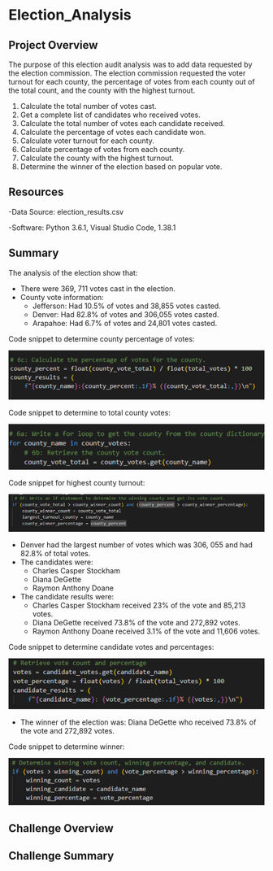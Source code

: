 # Election_Analysis

## Project Overview
The purpose of this election audit analysis was to add data requested by the election commission. The election commission requested the voter turnout for each county, the percentage of votes from each county out of the total count, and the county with the highest turnout.  

1. Calculate the total number of votes cast.
2. Get a complete list of candidates who received votes.
3. Calculate the total number of votes each candidate received.
4. Calculate the percentage of votes each candidate won.
5. Calculate voter turnout for each county.
6. Calculate percentage of votes from each county. 
7. Calculate the county with the highest turnout. 
8. Determine the winner of the election based on popular vote.

## Resources
-Data Source: election_results.csv

-Software: Python 3.6.1, Visual Studio Code, 1.38.1

## Summary
The analysis of the election show that:
- There were 369, 711 votes cast in the election.
- County vote information:
	- Jefferson: Had 10.5% of votes and 38,855 votes casted.
	- Denver: Had 82.8% of votes and 306,055 votes casted.
	- Arapahoe: Had 6.7% of votes and 24,801 votes casted.

Code snippet to determine county percentage of votes:

![Code for County Percent](https://github.com/NickFoley47/Election_Analysis/blob/main/Resources/Code%20for%20County%20Percent.PNG)

Code snippet to determine to total county votes:

![Code for total county votes]( https://github.com/NickFoley47/Election_Analysis/blob/main/Resources/Code%20for%20total%20county%20votes.PNG)

Code snippet for highest county turnout:

![Code for highest county turnout]( https://github.com/NickFoley47/Election_Analysis/blob/main/Resources/Code%20for%20highest%20county%20turnout.PNG)



- Denver had the largest number of votes which was 306, 055 and had 82.8% of total votes.
- The candidates were:
	- Charles Casper Stockham
	- Diana DeGette
	- Raymon Anthony Doane 
- The candidate results were:
	- Charles Casper Stockham received 23% of the vote and 85,213 votes.
	- Diana DeGette received 73.8% of the vote and 272,892 votes.
	- Raymon Anthony Doane received 3.1% of the vote and 11,606 votes.
	
Code snippet to determine candidate votes and percentages:

![Code for candidate votes and percentage]( https://github.com/NickFoley47/Election_Analysis/blob/main/Resources/Code%20for%20candidate%20votes%20and%20percentage.PNG)

- The winner of the election was: Diana DeGette who received 73.8% of the vote and 272,892 votes.  

Code snippet to determine winner:

![Code for candidate winner]( https://github.com/NickFoley47/Election_Analysis/blob/main/Resources/Code%20for%20candidate%20winner.PNG)



## Challenge Overview

## Challenge Summary
